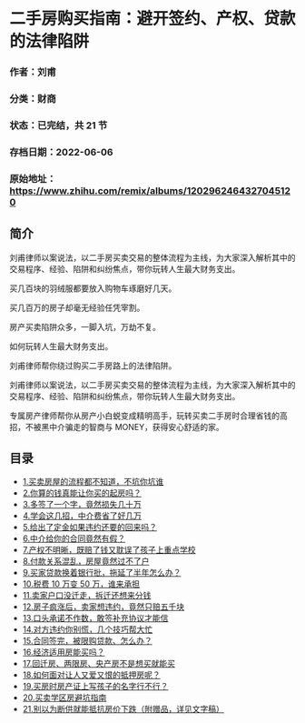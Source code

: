 # 二手房购买指南：避开签约、产权、贷款的法律陷阱

### 作者：刘甫

### 分类：财商

### 状态：已完结，共 21 节

### 存档日期：2022-06-06

### 原始地址：https://www.zhihu.com/remix/albums/1202962464327045120


## 简介
刘甫律师以案说法，以二手房买卖交易的整体流程为主线，为大家深入解析其中的交易程序、经验、陷阱和纠纷焦点，带你玩转人生最大财务支出。


买几百块的羽绒服都要放入购物车琢磨好几天。


买几百万的房子却毫无经验任凭宰割。


房产买卖陷阱众多，一脚入坑，万劫不复。


如何玩转人生最大财务支出。


刘甫律师帮你绕过购买二手房路上的法律陷阱。


刘甫律师以案说法，以二手房买卖交易的整体流程为主线，为大家深入解析其中的交易程序、经验、陷阱和纠纷焦点，带你玩转人生最大财务支出。


专属房产律师帮你从房产小白蜕变成精明高手，玩转买卖二手房时合理省钱的高招，不被黑中介骗走的智商与 MONEY，获得安心舒适的家。




## 目录
- [1.买卖房屋的流程都不知道，不坑你坑谁](1.买卖房屋的流程都不知道，不坑你坑谁.md)
- [2.你算的钱真能让你买的起房吗？](2.你算的钱真能让你买的起房吗？.md)
- [3.多签了一个字，竟然损失几十万](3.多签了一个字，竟然损失几十万.md)
- [4.学会这几招，中介费省了好几万](4.学会这几招，中介费省了好几万.md)
- [5.给出了定金如果违约还要的回来吗？](5.给出了定金如果违约还要的回来吗？.md)
- [6.中介给你的合同竟然有假？](6.中介给你的合同竟然有假？.md)
- [7.产权不明晰，既赔了钱又耽误了孩子上重点学校](7.产权不明晰，既赔了钱又耽误了孩子上重点学校.md)
- [8.付款关系混乱，房屋竟然过不了户](8.付款关系混乱，房屋竟然过不了户.md)
- [9.买家贷款换着银行批，拖延了半年怎么办？](9.买家贷款换着银行批，拖延了半年怎么办？.md)
- [10.税费 10 万变 50 万，谁来承担](10.税费%2010%20万变%2050%20万，谁来承担.md)
- [11.卖家户口没迁走，拆迁还想来分钱](11.卖家户口没迁走，拆迁还想来分钱.md)
- [12.房子疯涨后，卖家想违约，竟然只赔五千块](12.房子疯涨后，卖家想违约，竟然只赔五千块.md)
- [13.口头承诺不作数，敢签补充协议才能信](13.口头承诺不作数，敢签补充协议才能信.md)
- [14.对方违约你别慌，几个技巧帮大忙](14.对方违约你别慌，几个技巧帮大忙.md)
- [15.合同签完，被限购贷款、怎么办？](15.合同签完，被限购贷款、怎么办？.md)
- [16.经济适用房能买吗？](16.经济适用房能买吗？.md)
- [17.回迁房、两限房、央产房不是想买就能买](17.回迁房、两限房、央产房不是想买就能买.md)
- [18.如何面对让人又爱又恨的抵押房呢？](18.如何面对让人又爱又恨的抵押房呢？.md)
- [19.买房时房产证上写孩子的名字行不行？](19.买房时房产证上写孩子的名字行不行？.md)
- [20.买卖学区房避坑指南](20.买卖学区房避坑指南.md)
- [21.别以为断供就能抵抗房价下跌（附赠品，详见文字稿）](21.别以为断供就能抵抗房价下跌（附赠品，详见文字稿）.md)